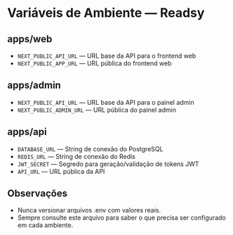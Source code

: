 # Variáveis de Ambiente — Readsy

## apps/web
- `NEXT_PUBLIC_API_URL` — URL base da API para o frontend web
- `NEXT_PUBLIC_APP_URL` — URL pública do frontend web

## apps/admin
- `NEXT_PUBLIC_API_URL` — URL base da API para o painel admin
- `NEXT_PUBLIC_ADMIN_URL` — URL pública do painel admin

## apps/api
- `DATABASE_URL` — String de conexão do PostgreSQL
- `REDIS_URL` — String de conexão do Redis
- `JWT_SECRET` — Segredo para geração/validação de tokens JWT
- `API_URL` — URL pública da API

## Observações
- Nunca versionar arquivos .env com valores reais.
- Sempre consulte este arquivo para saber o que precisa ser configurado em cada ambiente. 